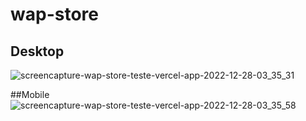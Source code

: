 # wap-store

## Desktop
![screencapture-wap-store-teste-vercel-app-2022-12-28-03_35_31](https://user-images.githubusercontent.com/58608300/209769666-ff05fae6-f0a6-4e44-b6d0-76e967ca101d.png)

##Mobile
![screencapture-wap-store-teste-vercel-app-2022-12-28-03_35_58](https://user-images.githubusercontent.com/58608300/209769682-8ee8bfb2-0ba6-46af-9f09-4c1cdb4e8e5d.png)
